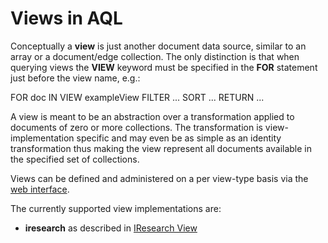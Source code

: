 Views in AQL
============

Conceptually a **view** is just another document data source, similar to an
array or a document/edge collection. The only distinction is that when querying
views the **VIEW** keyword must be specified in the **FOR** statement just
before the view name, e.g.:

FOR doc IN VIEW exampleView
  FILTER ...
  SORT ...
  RETURN ...

A view is meant to be an abstraction over a transformation applied to documents
of zero or more collections. The transformation is view-implementation specific
and may even be as simple as an identity transformation thus making the view
represent all documents available in the specified set of collections.

Views can be defined and administered on a per view-type basis via
the [web interface](../../Manual/Administration/WebInterface/index.html).

The currently supported view implementations are:
* **iresearch** as described in [IResearch View](IResearch.md)
